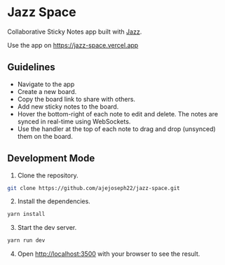 # Jazz Space

Collaborative Sticky Notes app built with [Jazz](https://jazz.tools).

Use the app on https://jazz-space.vercel.app

## Guidelines
- Navigate to the app
- Create a new board.
- Copy the board link to share with others.
- Add new sticky notes to the board.
- Hover the bottom-right of each note to edit and delete. The notes are synced in real-time using WebSockets. 
- Use the handler at the top of each note to drag and drop (unsynced) them on the board.

## Development Mode
1. Clone the repository.
```bash
git clone https://github.com/ajejoseph22/jazz-space.git
```

2. Install the dependencies.
```bash
yarn install
```

3. Start the dev server.
```bash
yarn run dev
```

4. Open [http://localhost:3500](http://localhost:3500) with your browser to see the result.
 